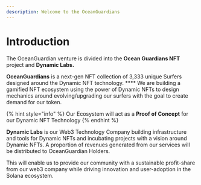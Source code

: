 ```yaml
---
description: Welcome to the OceanGuardians
---
```


# Introduction

The OceanGuardian venture is divided into the **Ocean Guardians NFT** project and **Dynamic Labs.**

**OceanGuardians** is a next-gen NFT collection of 3,333 unique Surfers designed around the Dynamic NFT technology. **** We are building a gamified NFT ecosystem using the power of Dynamic NFTs to design mechanics around evolving/upgrading our surfers with the goal to create demand for our token.

{% hint style="info" %}
Our Ecosystem will act as a **Proof of Concept** for our Dynamic NFT Technology
{% endhint %}

**Dynamic Labs** is our Web3 Technology Company building infrastructure and tools for Dynamic NFTs and incubating projects with a vision around Dynamic NFTs. A proportion of revenues generated from our services will be distributed to OceanGuardian Holders.



This will enable us to provide our community with a sustainable profit-share from our web3 company while driving innovation and user-adoption in the Solana ecosystem.
